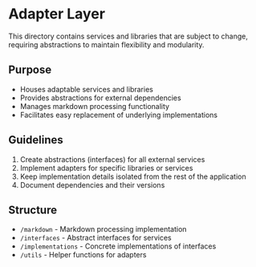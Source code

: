 # Adapter Layer

This directory contains services and libraries that are subject to change, requiring abstractions to maintain flexibility and modularity.

## Purpose

- Houses adaptable services and libraries
- Provides abstractions for external dependencies
- Manages markdown processing functionality
- Facilitates easy replacement of underlying implementations

## Guidelines

1. Create abstractions (interfaces) for all external services
2. Implement adapters for specific libraries or services
3. Keep implementation details isolated from the rest of the application
4. Document dependencies and their versions

## Structure

- `/markdown` - Markdown processing implementation
- `/interfaces` - Abstract interfaces for services
- `/implementations` - Concrete implementations of interfaces
- `/utils` - Helper functions for adapters
